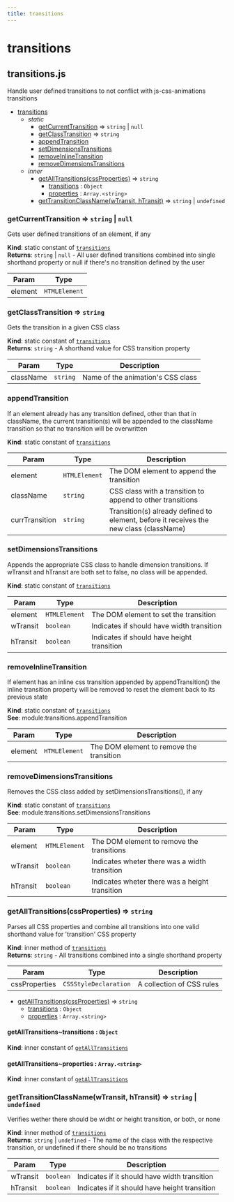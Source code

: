 ```yaml
---
title: transitions
---
```


# transitions

## transitions.js

Handle user defined transitions to not conflict with js-css-animations transitions

- [transitions](#transitions)
  - _static_
    - [getCurrentTransition](#getcurrenttransition) ⇒ <code>string</code> \| <code>null</code>
    - [getClassTransition](#getclasstransition) ⇒ <code>string</code>
    - [appendTransition](#appendtransition)
    - [setDimensionsTransitions](#setdimensionstransitions)
    - [removeInlineTransition](#removeinlinetransition)
    - [removeDimensionsTransitions](#removedimensionstransitions)
  - _inner_
    - [getAllTransitions(cssProperties)](#getalltransitions-cssproperties) ⇒ <code>string</code>
      - [transitions](#getalltransitions-transitions) : <code>Object</code>
      - [properties](#getalltransitions-properties) : <code>Array.&lt;string&gt;</code>
    - [getTransitionClassName(wTransit, hTransit)](#gettransitionclassname-wtransit-htransit) ⇒ <code>string</code> \| <code>undefined</code>

### getCurrentTransition ⇒ <code>string</code> \| <code>null</code>

Gets user defined transitions of an element, if any

**Kind**: static constant of [<code>transitions</code>](#transitions)  
**Returns**: <code>string</code> \| <code>null</code> - All user defined transitions combined into single shorthand
property or null if there's no transition defined by the user

| Param   | Type                     |
| ------- | ------------------------ |
| element | <code>HTMLElement</code> |

### getClassTransition ⇒ <code>string</code>

Gets the transition in a given CSS class

**Kind**: static constant of [<code>transitions</code>](#transitions)  
**Returns**: <code>string</code> - A shorthand value for CSS transition property

| Param     | Type                | Description                       |
| --------- | ------------------- | --------------------------------- |
| className | <code>string</code> | Name of the animation's CSS class |

### appendTransition

If an element already has any transition defined, other than that in className,
the current transition(s) will be appended to the className transition so that
no transition will be overwritten

**Kind**: static constant of [<code>transitions</code>](#transitions)

| Param          | Type                     | Description                                                                            |
| -------------- | ------------------------ | -------------------------------------------------------------------------------------- |
| element        | <code>HTMLElement</code> | The DOM element to append the transition                                               |
| className      | <code>string</code>      | CSS class with a transition to append to other transitions                             |
| currTransition | <code>string</code>      | Transition(s) already defined to element, before it receives the new class (className) |

### setDimensionsTransitions

Appends the appropriate CSS class to handle dimension transitions.
If wTransit and hTransit are both set to false, no class will be appended.

**Kind**: static constant of [<code>transitions</code>](#transitions)

| Param    | Type                     | Description                                |
| -------- | ------------------------ | ------------------------------------------ |
| element  | <code>HTMLElement</code> | The DOM element to set the transition      |
| wTransit | <code>boolean</code>     | Indicates if should have width transition  |
| hTransit | <code>boolean</code>     | Indicates if should have height transition |

### removeInlineTransition

If element has an inline css transition appended by appendTransition()
the inline transition property will be removed to reset the element back
to its previous state

**Kind**: static constant of [<code>transitions</code>](#transitions)  
**See**: module:transitions.appendTransition

| Param   | Type                     | Description                              |
| ------- | ------------------------ | ---------------------------------------- |
| element | <code>HTMLElement</code> | The DOM element to remove the transition |

### removeDimensionsTransitions

Removes the CSS class added by setDimensionsTransitions(), if any

**Kind**: static constant of [<code>transitions</code>](#transitions)  
**See**: module:transitions.setDimensionsTransitions

| Param    | Type                     | Description                                    |
| -------- | ------------------------ | ---------------------------------------------- |
| element  | <code>HTMLElement</code> | The DOM element to remove the transitions      |
| wTransit | <code>boolean</code>     | Indicates wheter there was a width transition  |
| hTransit | <code>boolean</code>     | Indicates wheter there was a height transition |

### getAllTransitions(cssProperties) ⇒ <code>string</code>

Parses all CSS properties and combine all transitions into one valid shorthand value
for 'transition' CSS property

**Kind**: inner method of [<code>transitions</code>](#transitions)  
**Returns**: <code>string</code> - All transitions combined into a single shorthand property

| Param         | Type                             | Description               |
| ------------- | -------------------------------- | ------------------------- |
| cssProperties | <code>CSSStyleDeclaration</code> | A collection of CSS rules |

- [getAllTransitions(cssProperties)](#getalltransitions) ⇒ <code>string</code>
  - [transitions](#getalltransitions-transitions) : <code>Object</code>
  - [properties](#getalltransitions-properties) : <code>Array.&lt;string&gt;</code>

#### getAllTransitions~transitions : <code>Object</code>

**Kind**: inner constant of [<code>getAllTransitions</code>](#getalltransitions)

#### getAllTransitions~properties : <code>Array.&lt;string&gt;</code>

**Kind**: inner constant of [<code>getAllTransitions</code>](#getalltransitions)

### getTransitionClassName(wTransit, hTransit) ⇒ <code>string</code> \| <code>undefined</code>

Verifies wether there should be widht or height transition, or both, or none

**Kind**: inner method of [<code>transitions</code>](#transitions)  
**Returns**: <code>string</code> \| <code>undefined</code> - The name of the class with the respective transition, or undefined if there should be no transitions

| Param    | Type                 | Description                                   |
| -------- | -------------------- | --------------------------------------------- |
| wTransit | <code>boolean</code> | Indicates if it should have width transition  |
| hTransit | <code>boolean</code> | Indicates if it should have height transition |
